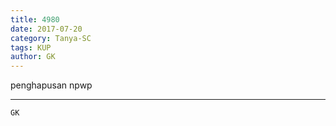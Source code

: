 ```yaml
---
title: 4980
date: 2017-07-20
category: Tanya-SC
tags: KUP
author: GK
---
```


penghapusan npwp

---



`GK`
